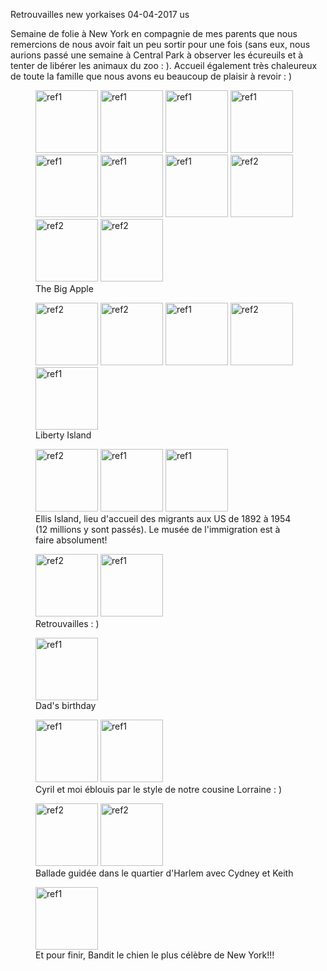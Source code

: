 Retrouvailles new yorkaises
04-04-2017
us

Semaine de folie à New York en compagnie de mes parents que nous remercions de nous avoir fait un peu sortir pour une fois (sans eux, nous aurions passé une semaine à Central Park à observer les écureuils et à tenter de libérer les animaux du zoo : ). Accueil également très chaleureux de toute la famille que nous avons eu beaucoup de plaisir à revoir : )


<figure>
  <img src='{{ imgThumb "9.jpg"}}' data-image-opened='{{img "9.jpg" }}' class="image" alt="ref1" style="width:100px"/>
  <img src='{{ imgThumb "10.jpg"}}' data-image-opened='{{img "10.jpg" }}' class="image" alt="ref1" style="width:100px"/>
  <img src='{{ imgThumb "12.jpg"}}' data-image-opened='{{img "12.jpg" }}' class="image" alt="ref1" style="height:100px"/>
  <img src='{{ imgThumb "13.jpg"}}' data-image-opened='{{img "13.jpg" }}' class="image" alt="ref1" style="width:100px"/>
  <img src='{{ imgThumb "14.jpg"}}' data-image-opened='{{img "14.jpg" }}' class="image" alt="ref1" style="width:100px"/>
  <img src='{{ imgThumb "15.jpg"}}' data-image-opened='{{img "15.jpg" }}' class="image" alt="ref1" style="height:100px"/>
  <img src='{{ imgThumb "16.jpg"}}' data-image-opened='{{img "16.jpg" }}' class="image" alt="ref1" style="height:100px"/>
  <img src='{{ imgThumb "17.jpg"}}' data-image-opened='{{img "17.jpg" }}' class="image" alt="ref2" style="width:100px"/>
  <img src='{{ imgThumb "18.jpg"}}' data-image-opened='{{img "18.jpg" }}' class="image" alt="ref2" style="width:100px"/>
  <img src='{{ imgThumb "19.jpg"}}' data-image-opened='{{img "19.jpg" }}' class="image" alt="ref2" style="width:100px"/>
  
  <figcaption>The Big Apple</figcaption>
</figure>

<figure>
  <img src='{{ imgThumb "1.jpg"}}' data-image-opened='{{img "1.jpg" }}' class="image" alt="ref2" style="height:100px"/>
  <img src='{{ imgThumb "2.jpg"}}' data-image-opened='{{img "2.jpg" }}' class="image" alt="ref2" style="width:100px"/>
  <img src='{{ imgThumb "3.jpg"}}' data-image-opened='{{img "3.jpg" }}' class="image" alt="ref1" style="width:100px"/>
  <img src='{{ imgThumb "5.jpg"}}' data-image-opened='{{img "5.jpg" }}' class="image" alt="ref2" style="width:100px"/>
  <img src='{{ imgThumb "6.jpg"}}' data-image-opened='{{img "6.jpg" }}' class="image" alt="ref1" style="width:100px"/>

  <figcaption>Liberty Island</figcaption>
</figure>

<figure>
  <img src='{{ imgThumb "4.jpg"}}' data-image-opened='{{img "4.jpg" }}' class="image" alt="ref2" style="width:100px"/>
  <img src='{{ imgThumb "7.jpg"}}' data-image-opened='{{img "7.jpg" }}' class="image" alt="ref1" style="width:100px"/>
  <img src='{{ imgThumb "8.jpg"}}' data-image-opened='{{img "8.jpg" }}' class="image" alt="ref1" style="width:100px"/>
 
  <figcaption>Ellis Island, lieu d'accueil des migrants aux US de 1892 à 1954 (12 millions y sont passés). Le musée de l'immigration est à faire absolument!</figcaption>
</figure>

<figure>

 <img src='{{ imgThumb "11.jpg"}}' data-image-opened='{{img "11.jpg" }}' class="image" alt="ref2" style="width:100px"/>
 <img src='{{ imgThumb "20.jpg"}}' data-image-opened='{{img "20.jpg" }}' class="image" alt="ref1" style="width:100px"/>
 
 <figcaption>Retrouvailles : )</figcaption>
</figure>

<figure>
  <img src='{{ imgThumb "26.jpg"}}' data-image-opened='{{img "26.jpg" }}' class="image" alt="ref1" style="height:100px"/>

  <figcaption>Dad's birthday</figcaption>
</figure>

<figure>
  <img src='{{ imgThumb "24.jpg"}}' data-image-opened='{{img "24.jpg" }}' class="image" alt="ref1" style="width:100px"/>
  <img src='{{ imgThumb "25.jpg"}}' data-image-opened='{{img "25.jpg" }}' class="image" alt="ref1" style="width:100px"/>

  <figcaption>Cyril et moi éblouis par le style de notre cousine Lorraine : )</figcaption>
</figure>

<figure>
  <img src='{{ imgThumb "21.jpg"}}' data-image-opened='{{img "21.jpg" }}' class="image" alt="ref2" style="width:100px"/>
  <img src='{{ imgThumb "22.jpg"}}' data-image-opened='{{img "22.jpg" }}' class="image" alt="ref2" style="width:100px"/>
  
  <figcaption>Ballade guidée dans le quartier d'Harlem avec Cydney et Keith</figcaption>
</figure>

<figure>
  <img src='{{ imgThumb "23.jpg"}}' data-image-opened='{{img "23.jpg" }}' class="image" alt="ref1" style="width:100px"/>

  <figcaption>Et pour finir, Bandit le chien le plus célèbre de New York!!!</figcaption>
</figure>
  
